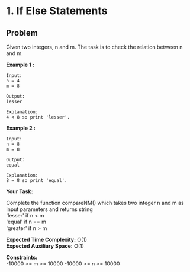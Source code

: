 # 1. If Else Statements

## Problem

Given two integers, n and m. The task is to check the relation between n and m.

**Example 1 :**

```
Input:
n = 4
m = 8

Output:
lesser

Explanation:
4 < 8 so print 'lesser'.
```

**Example 2 :**

```
Input:
n = 8
m = 8

Output:
equal

Explanation:
8 = 8 so print 'equal'.
```

**Your Task:**

Complete the function compareNM() which takes two integer n and m as input parameters and returns string  
'lesser' if n < m  
'equal' if n == m  
'greater' if n > m

**Expected Time Complexity:** O(1)  
**Expected Auxiliary Space:** O(1)

**Constraints:**  
-10000 <= m <= 10000
-10000 <= n <= 10000
